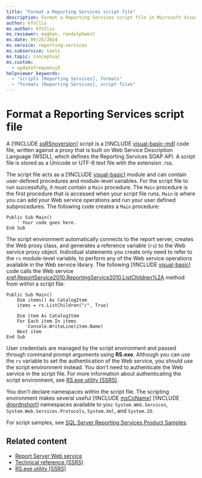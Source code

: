 ```yaml
---
title: "Format a Reporting Services script file"
description: Format a Reporting Services script file in Microsoft Visual Basic .NET that contains user-defined procedures and module-level variables.
author: kfollis
ms.author: kfollis
ms.reviewer: maghan, randolphwest
ms.date: 09/25/2024
ms.service: reporting-services
ms.subservice: tools
ms.topic: conceptual
ms.custom:
  - updatefrequency5
helpviewer_keywords:
  - "scripts [Reporting Services], formats"
  - "formats [Reporting Services], script files"
---
```

# Format a Reporting Services script file

A [!INCLUDE [ssRSnoversion](../../includes/ssrsnoversion-md.md)] script is a [!INCLUDE [visual-basic-md](../../includes/visual-basic-md.md)] code file, written against a proxy that is built on Web Service Description Language (WSDL), which defines the Reporting Services SOAP API. A script file is stored as a Unicode or UTF-8 text file with the extension .rss.

The script file acts as a [!INCLUDE [visual-basic](../../includes/visual-basic-md.md)] module and can contain user-defined procedures and module-level variables. For the script file to run successfully, it must contain a `Main` procedure. The `Main` procedure is the first procedure that is accessed when your script file runs. `Main` is where you can add your Web service operations and run your user defined subprocedures. The following code creates a `Main` procedure:

```vbnet
Public Sub Main()
    ' Your code goes here.
End Sub
```

The script environment automatically connects to the report server, creates the Web proxy class, and generates a reference variable (`rs`) to the Web service proxy object. Individual statements you create only need to refer to the `rs` module-level variable, to perform any of the Web service operations available in the Web service library. The following [!INCLUDE [visual-basic](../../includes/visual-basic-md.md)] code calls the Web service <xref:ReportService2010.ReportingService2010.ListChildren%2A> method from within a script file:

```vbnet
Public Sub Main()
    Dim items() As CatalogItem
    items = rs.ListChildren("/", True)

    Dim item As CatalogItem
    For Each item In items
        Console.WriteLine(item.Name)
    Next item
End Sub
```

User credentials are managed by the script environment and passed through command prompt arguments using **RS.exe**. Although you can use the `rs` variable to set the authentication of the Web service, you should use the script environment instead. You don't need to authenticate the Web service in the script file. For more information about authenticating the script environment, see [RS.exe utility (SSRS)](rs-exe-utility-ssrs.md).

You don't declare namespaces within the script file. The scripting environment makes several useful [!INCLUDE [msCoName](../../includes/msconame-md.md)] [!INCLUDE [dnprdnshort](../../includes/dnprdnshort-md.md)] namespaces available to you: `System.Web.Services`, `System.Web.Services.Protocols`, `System.Xml`, and `System.IO`.

For script samples, see [SQL Server Reporting Services Product Samples](/archive/technet-wiki/1093.reporting-services-samples-on-codeplex-sql-server-reporting-services-ssrs).

## Related content

- [Report Server Web service](../report-server-web-service/report-server-web-service.md)
- [Technical reference (SSRS)](../technical-reference-ssrs.md)
- [RS.exe utility (SSRS)](rs-exe-utility-ssrs.md)
